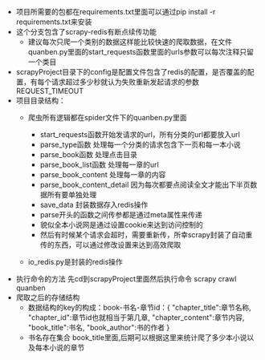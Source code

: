 
+ 项目所需要的包都在requirements.txt里面可以通过pip install -r requirements.txt来安装
+ 这个分支包含了scrapy-redis有断点续传功能
    - 建议每次只爬一个类别的数据这样能比较快速的爬取数据，在文件quanben.py里面的start_requests函数里面的urls参数可以每次注释只留一个类目
+ scrapyProject目录下的config是配置文件包含了redis的配置，是否覆盖的配置，有每个请求超过多少秒就认为失败重新发起请求的参数REQUEST_TIMEOUT
+ 项目目录结构：
    - 爬虫所有逻辑都在spider文件下的quanben.py里面
        + start_requests函数开始发请求的url，所有分类的url都要放入url
        + parse_type函数 处理每一个分类的请求包含下一页和每一本小说
        + parse_book函数 处理点击目录
        + parse_book_list函数 处理每一章的url
        + parse_book_content 处理每一章的内容
        + parse_book_content_detail 因为每次都要点阅读全文才能出下半页数据所有要单独处理
        + save_data 封装数据存入redis操作
        + parse开头的函数之间传参都是通过meta属性来传递
        + 貌似全本小说网是通过设置cookie来达到访问控制的
        + 然后有时候某个请求会超时，需要重新传，所幸scrapy封装了自动重传的东西，可以通过修改设置来达到高效爬取
        
    - io_redis.py是封装的redis操作
+ 执行命令的方法 先cd到scrapyProject里面然后执行命令 scrapy crawl quanben
+ 爬取之后的存储结构
    - 数据结构的key的构成：book-书名-章节id：{
    "chapter_title":章节名称, 
    "chapter_id":章节id也就相当于第几章, 
    "chapter_content":章节内容, 
    "book_title":书名, 
    "book_author":书的作者 
    }
    - 书名存在集合 book_title里面,后期可以根据这里来统计爬了多少本小说以及每本小说的章节
